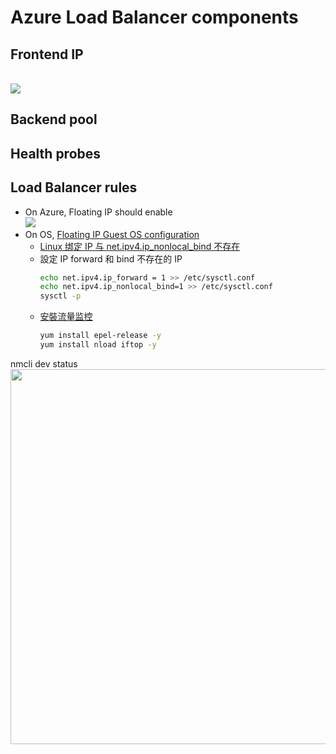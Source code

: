 # Azure Load Balancer components
## Frontend IP
<br><img src="https://docs.microsoft.com/en-us/azure/load-balancer/media/load-balancer-overview/load-balancer.png">

## Backend pool
## Health probes
## Load Balancer rules
- On Azure, Floating IP should enable
    <br><img src="https://docs.microsoft.com/en-us/azure/load-balancer/media/load-balancer-multivip-overview/load-balancer-multivip-dsr.png">
- On OS, [Floating IP Guest OS configuration](https://docs.microsoft.com/en-us/azure/load-balancer/load-balancer-floating-ip#floating-ip-guest-os-configuration)
    - [Linux 绑定 IP 与 net.ipv4.ip_nonlocal_bind 不存在](https://www.igiftidea.com/article/11556082942.html)
    - 設定 IP forward 和 bind 不存在的 IP
        ```bash
        echo net.ipv4.ip_forward = 1 >> /etc/sysctl.conf
        echo net.ipv4.ip_nonlocal_bind=1 >> /etc/sysctl.conf
        sysctl -p
        ```
    - [安裝流量监控](https://www.geeksforgeeks.org/how-to-install-nload-in-linux/)
        ```bash
        yum install epel-release -y
        yum install nload iftop -y
        ```

nmcli dev status
<br><img src="https://docs.microsoft.com/en-us/azure/load-balancer/media/load-balancer-components/lbrules.png" width=600>